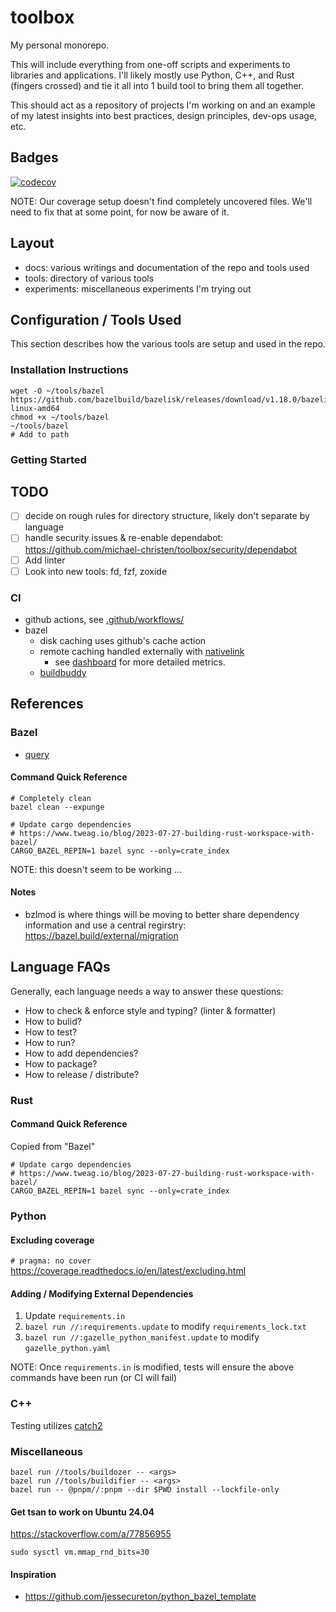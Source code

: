 # toolbox

My personal monorepo.

This will include everything from one-off scripts and experiments to libraries
and applications. I'll likely mostly use Python, C++, and Rust (fingers crossed)
and tie it all into 1 build tool to bring them all together.

This should act as a repository of projects I'm working on and an example of my
latest insights into best practices, design principles, dev-ops usage, etc.

## Badges

[![codecov](https://codecov.io/gh/michael-christen/toolbox/graph/badge.svg?token=GGS6QHC5YP)](https://codecov.io/gh/michael-christen/toolbox)

NOTE: Our coverage setup doesn't find completely uncovered files. We'll need to
fix that at some point, for now be aware of it.

## Layout

- docs: various writings and documentation of the repo and tools used
- tools: directory of various tools
- experiments: miscellaneous experiments I'm trying out

## Configuration / Tools Used

This section describes how the various tools are setup and used in the repo.

### Installation Instructions

```
wget -O ~/tools/bazel https://github.com/bazelbuild/bazelisk/releases/download/v1.18.0/bazelisk-linux-amd64
chmod +x ~/tools/bazel
~/tools/bazel
# Add to path
```

### Getting Started

## TODO

- [ ] decide on rough rules for directory structure, likely don't separate by
      language
- [ ] handle security issues & re-enable dependabot:
      https://github.com/michael-christen/toolbox/security/dependabot
- [ ] Add linter
- [ ] Look into new tools: fd, fzf, zoxide

### CI

- github actions, see [.github/workflows/](.github/workflows/)
- bazel
  - disk caching uses github's cache action
  - remote caching handled externally with
    [nativelink](https://www.nativelink.com/)
    - see
      [dashboard](https://app.nativelink.com/c690e34c-beac-420a-b672-6320b8f5b419/dashboard)
      for more detailed metrics.
  - [buildbuddy](https://app.buildbuddy.io/)

## References

### Bazel

- [query](https://bazel.build/query/language)

#### Command Quick Reference

```
# Completely clean
bazel clean --expunge

# Update cargo dependencies
# https://www.tweag.io/blog/2023-07-27-building-rust-workspace-with-bazel/
CARGO_BAZEL_REPIN=1 bazel sync --only=crate_index
```

NOTE: this doesn't seem to be working ...

#### Notes

- bzlmod is where things will be moving to better share dependency information
  and use a central regirstry: https://bazel.build/external/migration

## Language FAQs

Generally, each language needs a way to answer these questions:

- How to check & enforce style and typing? (linter & formatter)
- How to bulid?
- How to test?
- How to run?
- How to add dependencies?
- How to package?
- How to release / distribute?

### Rust

#### Command Quick Reference

Copied from "Bazel"

```
# Update cargo dependencies
# https://www.tweag.io/blog/2023-07-27-building-rust-workspace-with-bazel/
CARGO_BAZEL_REPIN=1 bazel sync --only=crate_index
```

### Python

#### Excluding coverage

`# pragma: no cover` https://coverage.readthedocs.io/en/latest/excluding.html

#### Adding / Modifying External Dependencies

1. Update `requirements.in`
2. `bazel run //:requirements.update` to modify `requirements_lock.txt`
3. `bazel run //:gazelle_python_manifest.update` to modify `gazelle_python.yaml`

NOTE: Once `requirements.in` is modified, tests will ensure the above commands
have been run (or CI will fail)

### C++

Testing utilizes [catch2](https://github.com/catchorg/Catch2)

### Miscellaneous

```
bazel run //tools/buildozer -- <args>
bazel run //tools/buildifier -- <args>
bazel run -- @pnpm//:pnpm --dir $PWD install --lockfile-only
```

#### Get tsan to work on Ubuntu 24.04

https://stackoverflow.com/a/77856955

```
sudo sysctl vm.mmap_rnd_bits=30
```

#### Inspiration

- https://github.com/jessecureton/python_bazel_template
